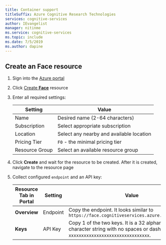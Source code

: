 ```yaml
---
title: Container support
titleSuffix: Azure Cognitive Research Technologies
services: cognitive-services
author: IEvangelist
manager: nitinme
ms.service: cognitive-services
ms.topic: include 
ms.date: 7/5/2019
ms.author: dapine
---
```


## Create an Face resource

1. Sign into the [Azure portal](https://portal.azure.com)
1. Click [Create **Face**](https://ms.portal.azure.com/#create/Microsoft.CognitiveServicesFace) resource
1. Enter all required settings:

    |Setting|Value|
    |--|--|
    |Name|Desired name (2-64 characters)|
    |Subscription|Select appropriate subscription|
    |Location|Select any nearby and available location|
    |Pricing Tier|`F0` - the minimal pricing tier|
    |Resource Group|Select an available resource group|

1. Click **Create** and wait for the resource to be created. After it is created, navigate to the resource page
1. Collect configured `endpoint` and an API key:

    |Resource Tab in Portal|Setting|Value|
    |--|--|--|
    |**Overview**|Endpoint|Copy the endpoint. It looks similar to `https://face.cognitiveservices.azure.com/face/v1.0`|
    |**Keys**|API Key|Copy 1 of the two keys. It is a 32 alphanumeric-character string with no spaces or dashes, `xxxxxxxxxxxxxxxxxxxxxxxxxxxxxxxx`.|
